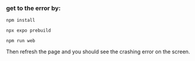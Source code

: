 ### get to the error by:
```npm install```

```npx expo prebuild```

```npm run web```

Then refresh the page and you should see the crashing error on the screen.

